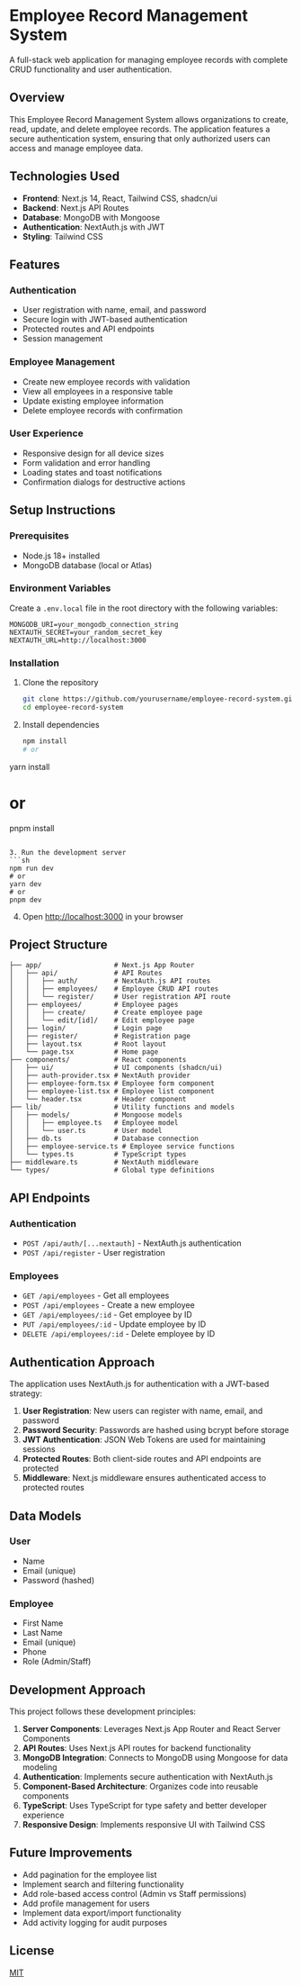 # Employee Record Management System

A full-stack web application for managing employee records with complete CRUD functionality and user authentication.

## Overview

This Employee Record Management System allows organizations to create, read, update, and delete employee records. The application features a secure authentication system, ensuring that only authorized users can access and manage employee data.

## Technologies Used

- **Frontend**: Next.js 14, React, Tailwind CSS, shadcn/ui
- **Backend**: Next.js API Routes
- **Database**: MongoDB with Mongoose
- **Authentication**: NextAuth.js with JWT
- **Styling**: Tailwind CSS

## Features

### Authentication

- User registration with name, email, and password
- Secure login with JWT-based authentication
- Protected routes and API endpoints
- Session management

### Employee Management

- Create new employee records with validation
- View all employees in a responsive table
- Update existing employee information
- Delete employee records with confirmation

### User Experience

- Responsive design for all device sizes
- Form validation and error handling
- Loading states and toast notifications
- Confirmation dialogs for destructive actions

## Setup Instructions

### Prerequisites

- Node.js 18+ installed
- MongoDB database (local or Atlas)

### Environment Variables

Create a `.env.local` file in the root directory with the following variables:

```
MONGODB_URI=your_mongodb_connection_string
NEXTAUTH_SECRET=your_random_secret_key
NEXTAUTH_URL=http://localhost:3000
```

### Installation

1. Clone the repository

   ```bash
   git clone https://github.com/yourusername/employee-record-system.git
   cd employee-record-system
   ```

2. Install dependencies

   ```sh
   npm install
   # or
   ```

yarn install

# or

pnpm install

````

3. Run the development server
```sh
npm run dev
# or
yarn dev
# or
pnpm dev
````

4. Open [http://localhost:3000](http://localhost:3000) in your browser

## Project Structure

```
├── app/                  # Next.js App Router
│   ├── api/              # API Routes
│   │   ├── auth/         # NextAuth.js API routes
│   │   ├── employees/    # Employee CRUD API routes
│   │   └── register/     # User registration API route
│   ├── employees/        # Employee pages
│   │   ├── create/       # Create employee page
│   │   └── edit/[id]/    # Edit employee page
│   ├── login/            # Login page
│   ├── register/         # Registration page
│   ├── layout.tsx        # Root layout
│   └── page.tsx          # Home page
├── components/           # React components
│   ├── ui/               # UI components (shadcn/ui)
│   ├── auth-provider.tsx # NextAuth provider
│   ├── employee-form.tsx # Employee form component
│   ├── employee-list.tsx # Employee list component
│   └── header.tsx        # Header component
├── lib/                  # Utility functions and models
│   ├── models/           # Mongoose models
│   │   ├── employee.ts   # Employee model
│   │   └── user.ts       # User model
│   ├── db.ts             # Database connection
│   ├── employee-service.ts # Employee service functions
│   └── types.ts          # TypeScript types
├── middleware.ts         # NextAuth middleware
└── types/                # Global type definitions
```

## API Endpoints

### Authentication

- `POST /api/auth/[...nextauth]` - NextAuth.js authentication
- `POST /api/register` - User registration

### Employees

- `GET /api/employees` - Get all employees
- `POST /api/employees` - Create a new employee
- `GET /api/employees/:id` - Get employee by ID
- `PUT /api/employees/:id` - Update employee by ID
- `DELETE /api/employees/:id` - Delete employee by ID

## Authentication Approach

The application uses NextAuth.js for authentication with a JWT-based strategy:

1. **User Registration**: New users can register with name, email, and password
2. **Password Security**: Passwords are hashed using bcrypt before storage
3. **JWT Authentication**: JSON Web Tokens are used for maintaining sessions
4. **Protected Routes**: Both client-side routes and API endpoints are protected
5. **Middleware**: Next.js middleware ensures authenticated access to protected routes

## Data Models

### User

- Name
- Email (unique)
- Password (hashed)

### Employee

- First Name
- Last Name
- Email (unique)
- Phone
- Role (Admin/Staff)

## Development Approach

This project follows these development principles:

1. **Server Components**: Leverages Next.js App Router and React Server Components
2. **API Routes**: Uses Next.js API routes for backend functionality
3. **MongoDB Integration**: Connects to MongoDB using Mongoose for data modeling
4. **Authentication**: Implements secure authentication with NextAuth.js
5. **Component-Based Architecture**: Organizes code into reusable components
6. **TypeScript**: Uses TypeScript for type safety and better developer experience
7. **Responsive Design**: Implements responsive UI with Tailwind CSS

## Future Improvements

- Add pagination for the employee list
- Implement search and filtering functionality
- Add role-based access control (Admin vs Staff permissions)
- Add profile management for users
- Implement data export/import functionality
- Add activity logging for audit purposes

## License

[MIT](LICENSE)

